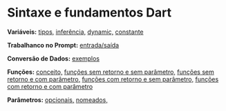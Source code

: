 # Sintaxe e fundamentos Dart
**Variáveis:**
  [tipos,](https://github.com/heliokamakawa/flutter_course/blob/master/lib/modulo%2002%20-%20variaveis/01_tipos_variaveis.dart)
  [inferência,](https://github.com/heliokamakawa/flutter_course/blob/master/lib/modulo%2002%20-%20variaveis/02_inferencia_de_tipo.dart)
  [dynamic,](https://github.com/heliokamakawa/flutter_course/blob/master/lib/modulo%2002%20-%20variaveis/03_tipo_dinamico.dart)
  [constante](https://github.com/heliokamakawa/flutter_course/blob/master/lib/modulo%2002%20-%20variaveis/04_constantes.dart)

**Trabalhanco no Prompt:**
  [entrada/saída](https://github.com/heliokamakawa/flutter_course/blob/master/lib/modulo%2002%20-%20variaveis/05_entrada_de_dados.dart)

**Conversão de Dados:**
  [exemplos](https://github.com/heliokamakawa/flutter_course/blob/master/lib/modulo%2002%20-%20variaveis/06_convers%C3%A3o_de_dados.dart)

**Funções:**
  [conceito,](https://github.com/heliokamakawa/flutter_course/blob/master/lib/modulo_04/aula01_funcoes/01_sintaxe/a_funcoes.dart)
  [funções sem retorno e sem parâmetro,](https://github.com/heliokamakawa/flutter_course/blob/master/lib/modulo_04/aula01_funcoes/01_sintaxe/b_funcoes_sem_retorno_e_sem_parametro.dart)
  [funções sem retorno e com parâmetro,](https://github.com/heliokamakawa/flutter_course/blob/master/lib/modulo_04/aula01_funcoes/01_sintaxe/c_funcoes_sem_retorno_e_com_parametro.dart)
  [funções com retorno e sem parâmetro,](https://github.com/heliokamakawa/flutter_course/blob/master/lib/modulo_04/aula01_funcoes/01_sintaxe/d_funcoes_com_retorno_e_sem_parametro.dart)
  [funções com retorno e com parâmetro](https://github.com/heliokamakawa/flutter_course/blob/master/lib/modulo_04/aula01_funcoes/01_sintaxe/e_funcoes_com_retorno_e_com_parametro.dart)
  
**Parâmetros:**
  [opcionais,](https://github.com/heliokamakawa/flutter_course/blob/master/lib/modulo_04/aula01_funcoes/02_parametros/a_parametros_opcionais.dart)
  [nomeados,](https://github.com/heliokamakawa/flutter_course/blob/master/lib/modulo_04/aula01_funcoes/02_parametros/b_parametros_nomeados_e_posicionais.dart)
  
